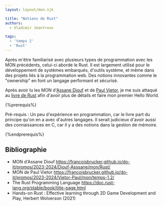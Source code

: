 ```yaml
---
layout: layout/mon.njk

title: "Notions de Rust"
authors:
  - Vladimir Jeantroux

tags:
  - 'temps 2'
  - 'Rust'
---
```


Après m'être familiarisé avec plusieurs types de programmation avec les MON précédents, celui-ci aborde le Rust. Il est largement utilisé pour le développement de systèmes embarqués, d'outils système, et même dans des projets liés à la programmation web. Des notions innovantes comme le "ownership" en font un langage performant et sécurisé. 

Après avoir lu les MON d'[Assane Diouf](https://francoisbrucker.github.io/do-it/promos/2023-2024/Diouf-Asssane/mon/Rust/) et de [Paul Vietor](https://francoisbrucker.github.io/do-it/promos/2023-2024/Vietor-Paul/mon/temps-1.2/), je me suis attaqué au [livre de Rust](https://doc.rust-lang.org/stable/book/title-page.html) afin d'avoir plus de détails et faire mon premier Hello World.

{%prerequis%}
 
 Pré-requis : 
 Un peu d'expérience en programmation, car le livre part du principe qu'on en a avec d'autres langages. Il serait judicieux d'avoir aussi des connaissances en C, car il y a des notions dans la gestion de mémoire.

{%endprerequis%}


## Bibliographie 

- MON d'Assane Diouf https://francoisbrucker.github.io/do-it/promos/2023-2024/Diouf-Asssane/mon/Rust/ 
- MON de Paul Vietor https://francoisbrucker.github.io/do-it/promos/2023-2024/Vietor-Paul/mon/temps-1.2/
- The Rust Programming Language https://doc.rust-lang.org/stable/book/title-page.html 
-  Hands-on Rust : Effective learning through 2D Game Development and Play, Herbert Wolverson (2021)